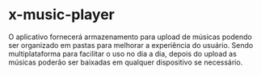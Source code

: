# x-music-player
O aplicativo fornecerá armazenamento para upload de músicas podendo ser organizado em pastas para melhorar a experiência do usuário. Sendo multiplataforma para facilitar o uso no dia a dia, depois do upload as músicas poderão ser baixadas em qualquer dispositivo se necessário.
